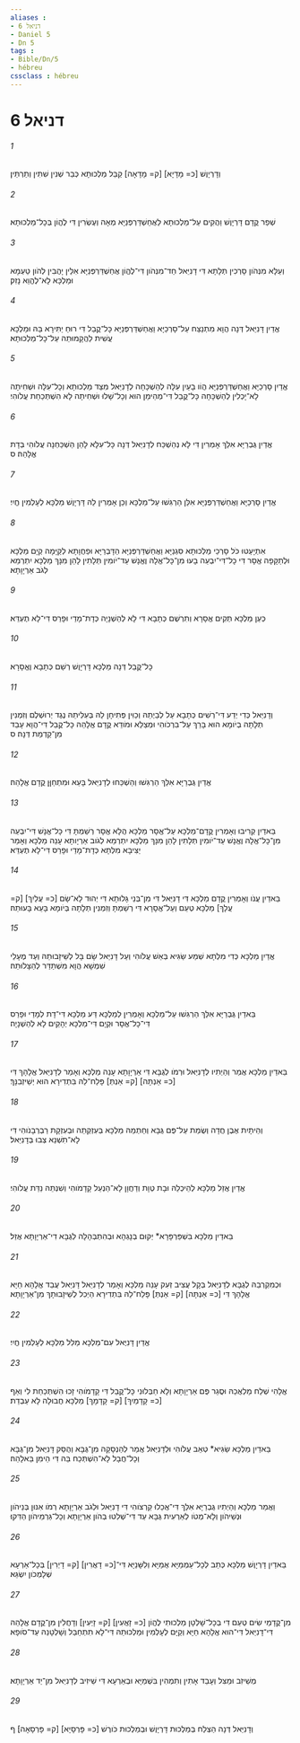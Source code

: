 ```yaml
---
aliases : 
- דניאל 6
- Daniel 5
- Dn 5
tags : 
- Bible/Dn/5
- hébreu
cssclass : hébreu
---
```


# דניאל 6

###### 1
וְדָרְיָוֶשׁ [כ= מָדָיָא] [ק= מָדָאָה] קַבֵּל מַלְכוּתָא כְּבַר שְׁנִין שִׁתִּין וְתַרְתֵּין׃
###### 2
שְׁפַר קֳדָם דָּרְיָוֶשׁ וַהֲקִים עַל־מַלְכוּתָא לַאֲחַשְׁדַּרְפְּנַיָּא מְאָה וְעֶשְׂרִין דִּי לֶהֱוֹן בְּכָל־מַלְכוּתָא׃
###### 3
וְעֵלָּא מִנְּהֹון סָרְכִין תְּלָתָא דִּי דָנִיֵּאל חַד־מִנְּהֹון דִּי־לֶהֱוֹן אֲחַשְׁדַּרְפְּנַיָּא אִלֵּין יָהֲבִין לְהֹון טַעְמָא וּמַלְכָּא לָא־לֶהֱוֵא נָזִק׃
###### 4
אֱדַיִן דָּנִיֵּאל דְּנָה הֲוָא מִתְנַצַּח עַל־סָרְכַיָּא וַאֲחַשְׁדַּרְפְּנַיָּא כָּל־קֳבֵל דִּי רוּחַ יַתִּירָא בֵּהּ וּמַלְכָּא עֲשִׁית לַהֲקָמוּתֵהּ עַל־כָּל־מַלְכוּתָא׃
###### 5
אֱדַיִן סָרְכַיָּא וַאֲחַשְׁדַּרְפְּנַיָּא הֲוֹו בָעַיִן עִלָּה לְהַשְׁכָּחָה לְדָנִיֵּאל מִצַּד מַלְכוּתָא וְכָל־עִלָּה וּשְׁחִיתָה לָא־יָכְלִין לְהַשְׁכָּחָה כָּל־קֳבֵל דִּי־מְהֵימַן הוּא וְכָל־שָׁלוּ וּשְׁחִיתָה לָא הִשְׁתְּכַחַת עֲלֹוהִי׃
###### 6
אֱדַיִן גֻּבְרַיָּא אִלֵּךְ אָמְרִין דִּי לָא נְהַשְׁכַּח לְדָנִיֵּאל דְּנָה כָּל־עִלָּא לָהֵן הַשְׁכַּחְנָה עֲלֹוהִי בְּדָת אֱלָהֵהּ׃ ס
###### 7
אֱדַיִן סָרְכַיָּא וַאֲחַשְׁדַּרְפְּנַיָּא אִלֵּן הַרְגִּשׁוּ עַל־מַלְכָּא וְכֵן אָמְרִין לֵהּ דָּרְיָוֶשׁ מַלְכָּא לְעָלְמִין חֱיִי׃
###### 8
אִתְיָעַטוּ כֹּל סָרְכֵי מַלְכוּתָא סִגְנַיָּא וַאֲחַשְׁדַּרְפְּנַיָּא הַדָּבְרַיָּא וּפַחֲוָתָא לְקַיָּמָה קְיָם מַלְכָּא וּלְתַקָּפָה אֱסָר דִּי כָל־דִּי־יִבְעֵה בָעוּ מִן־כָּל־אֱלָהּ וֶאֱנָשׁ עַד־יֹומִין תְּלָתִין לָהֵן מִנָּךְ מַלְכָּא יִתְרְמֵא לְגֹב אַרְיָוָתָא׃
###### 9
כְּעַן מַלְכָּא תְּקִים אֱסָרָא וְתִרְשֻׁם כְּתָבָא דִּי לָא לְהַשְׁנָיָה כְּדָת־מָדַי וּפָרַס דִּי־לָא תֶעְדֵּא׃
###### 10
כָּל־קֳבֵל דְּנָה מַלְכָּא דָּרְיָוֶשׁ רְשַׁם כְּתָבָא וֶאֱסָרָא׃
###### 11
וְדָנִיֵּאל כְּדִי יְדַע דִּי־רְשִׁים כְּתָבָא עַל לְבַיְתֵהּ וְכַוִּין פְּתִיחָן לֵהּ בְּעִלִּיתֵהּ נֶגֶד יְרוּשְׁלֶם וְזִמְנִין תְּלָתָה בְיֹומָא הוּא בָּרֵךְ עַל־בִּרְכֹוהִי וּמְצַלֵּא וּמֹודֵא קֳדָם אֱלָהֵהּ כָּל־קֳבֵל דִּי־הֲוָא עָבֵד מִן־קַדְמַת דְּנָה׃ ס
###### 12
אֱדַיִן גֻּבְרַיָּא אִלֵּךְ הַרְגִּשׁוּ וְהַשְׁכַּחוּ לְדָנִיֵּאל בָּעֵא וּמִתְחַןַּן קֳדָם אֱלָהֵהּ׃
###### 13
בֵּאדַיִן קְרִיבוּ וְאָמְרִין קֳדָם־מַלְכָּא עַל־אֱסָר מַלְכָּא הֲלָא אֱסָר רְשַׁמְתָּ דִּי כָל־אֱנָשׁ דִּי־יִבְעֵה מִן־כָּל־אֱלָהּ וֶאֱנָשׁ עַד־יֹומִין תְּלָתִין לָהֵן מִנָּךְ מַלְכָּא יִתְרְמֵא לְגֹוב אַרְיָותָא עָנֵה מַלְכָּא וְאָמַר יַצִּיבָא מִלְּתָא כְּדָת־מָדַי וּפָרַס דִּי־לָא תֶעְדֵּא׃
###### 14
בֵּאדַיִן עֲנֹו וְאָמְרִין קֳדָם מַלְכָּא דִּי דָנִיֵּאל דִּי מִן־בְּנֵי גָלוּתָא דִּי יְהוּד לָא־שָׂם [כ= עֲלַיִךְ] [ק= עֲלָךְ] מַלְכָּא טְעֵם וְעַל־אֱסָרָא דִּי רְשַׁמְתָּ וְזִמְנִין תְּלָתָה בְּיֹומָא בָּעֵא בָּעוּתֵהּ׃
###### 15
אֱדַיִן מַלְכָּא כְּדִי מִלְּתָא שְׁמַע שַׂגִּיא בְּאֵשׁ עֲלֹוהִי וְעַל דָּנִיֵּאל שָׂם בָּל לְשֵׁיזָבוּתֵהּ וְעַד מֶעָלֵי שִׁמְשָׁא הֲוָא מִשְׁתַּדַּר לְהַצָּלוּתֵהּ׃
###### 16
בֵּאדַיִן גֻּבְרַיָּא אִלֵּךְ הַרְגִּשׁוּ עַל־מַלְכָּא וְאָמְרִין לְמַלְכָּא דַּע מַלְכָּא דִּי־דָת לְמָדַי וּפָרַס דִּי־כָל־אֱסָר וּקְיָם דִּי־מַלְכָּא יְהָקֵים לָא לְהַשְׁנָיָה׃
###### 17
בֵּאדַיִן מַלְכָּא אֲמַר וְהַיְתִיו לְדָנִיֵּאל וּרְמֹו לְגֻבָּא דִּי אַרְיָוָתָא עָנֵה מַלְכָּא וְאָמַר לְדָנִיֵּאל אֱלָהָךְ דִּי [כ= אַנְתָּה] [ק= אַנְתְּ] פָּלַח־לֵהּ בִּתְדִירָא הוּא יְשֵׁיזְבִנָּךְ׃
###### 18
וְהֵיתָיִת אֶבֶן חֲדָה וְשֻׂמַת עַל־פֻּם גֻּבָּא וְחַתְמַהּ מַלְכָּא בְּעִזְקְתֵהּ וּבְעִזְקָת רַבְרְבָנֹוהִי דִּי לָא־תִשְׁנֵא צְבוּ בְּדָנִיֵּאל׃
###### 19
אֱדַיִן אֲזַל מַלְכָּא לְהֵיכְלֵהּ וּבָת טְוָת וְדַחֲוָן לָא־הַנְעֵל קָדָמֹוהִי וְשִׁנְתֵּהּ נַדַּת עֲלֹוהִי׃
###### 20
בֵּאדַיִן מַלְכָּא בִּשְׁפַּרְפָּרָא* יְקוּם בְּנָגְהָא וּבְהִתְבְּהָלָה לְגֻבָּא דִי־אַרְיָוָתָא אֲזַל׃
###### 21
וּכְמִקְרְבֵהּ לְגֻבָּא לְדָנִיֵּאל בְּקָל עֲצִיב זְעִק עָנֵה מַלְכָּא וְאָמַר לְדָנִיֵּאל דָּנִיֵּאל עֲבֵד אֱלָהָא חַיָּא אֱלָהָךְ דִּי [כ= אַנְתָּה] [ק= אַנְתְּ] פָּלַח־לֵהּ בִּתְדִירָא הַיְכִל לְשֵׁיזָבוּתָךְ מִן־אַרְיָוָתָא׃
###### 22
אֱדַיִן דָּנִיֶּאל עִם־מַלְכָּא מַלִּל מַלְכָּא לְעָלְמִין חֱיִי׃
###### 23
אֱלָהִי שְׁלַח מַלְאֲכֵהּ וּסֲגַר פֻּם אַרְיָוָתָא וְלָא חַבְּלוּנִי כָּל־קֳבֵל דִּי קָדָמֹוהִי זָכוּ הִשְׁתְּכַחַת לִי וְאַף [כ= קָדָמַיִךְ] [ק= קָדָמָךְ] מַלְכָּא חֲבוּלָה לָא עַבְדֵת׃
###### 24
בֵּאדַיִן מַלְכָּא שַׂגִּיא* טְאֵב עֲלֹוהִי וּלְדָנִיֵּאל אֲמַר לְהַנְסָקָה מִן־גֻּבָּא וְהֻסַּק דָּנִיֵּאל מִן־גֻּבָּא וְכָל־חֲבָל לָא־הִשְׁתְּכַח בֵּהּ דִּי הֵימִן בֵּאלָהֵהּ׃
###### 25
וַאֲמַר מַלְכָּא וְהַיְתִיו גֻּבְרַיָּא אִלֵּךְ דִּי־אֲכַלוּ קַרְצֹוהִי דִּי דָנִיֵּאל וּלְגֹב אַרְיָוָתָא רְמֹו אִנּוּן בְּנֵיהֹון וּנְשֵׁיהֹון וְלָא־מְטֹו לְאַרְעִית גֻּבָּא עַד דִּי־שְׁלִטוּ בְהֹון אַרְיָוָתָא וְכָל־גַּרְמֵיהֹון הַדִּקוּ׃
###### 26
בֵּאדַיִן דָּרְיָוֶשׁ מַלְכָּא כְּתַב לְכָל־עַמְמַיָּא אֻמַיָּא וְלִשָּׁנַיָּא דִּי־[כ= דָאֲרִין] [ק= דָיְרִין] בְּכָל־אַרְעָא שְׁלָמְכֹון יִשְׂגֵּא׃
###### 27
מִן־קֳדָמַי שִׂים טְעֵם דִּי בְּכָל־שָׁלְטָן מַלְכוּתִי לֶהֱוֹן [כ= זָאֲעִין] [ק= זָיְעִין] וְדָחֲלִין מִן־קֳדָם אֱלָהֵהּ דִּי־דָנִיֵּאל דִּי־הוּא אֱלָהָא חַיָּא וְקַיָּם לְעָלְמִין וּמַלְכוּתֵהּ דִּי־לָא תִתְחַבַּל וְשָׁלְטָנֵהּ עַד־סֹופָא׃
###### 28
מְשֵׁיזִב וּמַצִּל וְעָבֵד אָתִין וְתִמְהִין בִּשְׁמַיָּא וּבְאַרְעָא דִּי שֵׁיזִיב לְדָנִיֵּאל מִן־יַד אַרְיָוָתָא׃
###### 29
וְדָנִיֵּאל דְּנָה הַצְלַח בְּמַלְכוּת דָּרְיָוֶשׁ וּבְמַלְכוּת כֹּורֶשׁ [כ= פָּרְסָיָא] [ק= פָּרְסָאָה]׃ ף
